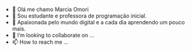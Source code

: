 - 👋 Olá me chamo Marcia Omori
- 👀 Sou estudante e professora  de programação inicial.
- 🌱 Apaixonada pelo mundo digital e a cada dia aprendendo um pouco mais.
- 💞️ I’m looking to collaborate on ...
- 📫 How to reach me ...

<!---
MMprof/MMprof is a ✨ special ✨ repository because its `README.md` (this file) appears on your GitHub profile.
You can click the Preview link to take a look at your changes.
--->
